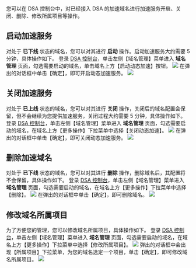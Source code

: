 您可以在 DSA 控制台中，对已经接入 DSA 的加速域名进行加速服务开启、关闭、删除、修改所属项目等操作。

## 启动加速服务
对处于 **已下线** 状态的域名，您可以对其进行 **启动** 操作。启动加速服务大约需要 5 分钟，具体操作如下。
登录 [DSA 控制台](http://console.tce.fsphere.cn/dsa)，单击左侧【域名管理】菜单进入 **域名管理** 页面，勾选需要启动的域名，单击域名上方【启动动态加速】按钮。
![](http://imgcache.tce.fsphere.cn/image/mc.qcloudimg.com/static/img/50cf4a22b9ee20576035dcab1639b188/start_dsa.png)
在弹出的对话框中单击【确定】，即可开启动态加速服务。
![](http://imgcache.tce.fsphere.cn/image/mc.qcloudimg.com/static/img/bc64334093e4682e6bb6d58cb7b1617f/start_confirm.png)

## 关闭加速服务
对处于 **已上线** 状态的域名，您可以对其进行 **关闭** 操作，关闭后的域名配置会保留，但不会继续为您提供加速服务，关闭过程大约需要 5 分钟，具体操作如下。
登录 [DSA 控制台](http://console.tce.fsphere.cn/dsa)，单击左侧【域名管理】菜单进入 **域名管理** 页面，勾选需要启动的域名，在域名上方【更多操作】下拉菜单中选择【关闭动态加速】。
![](http://imgcache.tce.fsphere.cn/image/mc.qcloudimg.com/static/img/0f5ac324ed83ba7fb4633d9192663482/close_domain.png)
在弹出的对话框中单击【确定】，即可关闭动态加速服务。
![](http://imgcache.tce.fsphere.cn/image/mc.qcloudimg.com/static/img/4d5b2d5909a681ae82579166355cb43b/close_confirm.png)

## 删除加速域名
对处于 **已下线** 状态的域名，您可以对其进行 **删除** 操作，删除域名后，其配置将不会保留，具体操作如下。
登录 [DSA 控制台](http://console.tce.fsphere.cn/dsa)，单击左侧【域名管理】菜单进入 **域名管理** 页面，勾选需要启动的域名，在域名上方【更多操作】下拉菜单中选择【删除】。
![](http://imgcache.tce.fsphere.cn/image/mc.qcloudimg.com/static/img/8359715f21561aa5477d9da693b6e1c5/del_domain.png)
在弹出的对话框中单击【确定】，即可删除域名。
![](http://imgcache.tce.fsphere.cn/image/mc.qcloudimg.com/static/img/e53474c1c8d92a957553375e70d05e7b/del_confirm.png)

## 修改域名所属项目
为了方便您的管理，您可以修改域名所属项目，具体操作如下。
登录 [DSA 控制台](http://console.tce.fsphere.cn/dsa)，单击左侧【域名管理】菜单进入 **域名管理** 页面，勾选需要启动的域名，在域名上方【更多操作】下拉菜单中选择【修改所属项目】。
![](http://imgcache.tce.fsphere.cn/image/mc.qcloudimg.com/static/img/c1430d48d01d6bd00c11de627a118b97/project_select.png)
弹出的对话框中会出现【所属项目】下拉菜单，为您的域名选定一个项目，单击【确定】，即可修改域名所属项目。
![](http://imgcache.tce.fsphere.cn/image/mc.qcloudimg.com/static/img/134b850ee0b671a52e58a0b7c6731444/project_options.png)